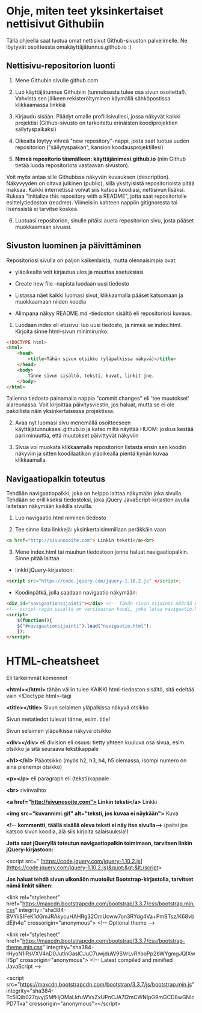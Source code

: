 # Ohje, miten teet yksinkertaiset nettisivut Githubiin

Tällä ohjeella saat luotua omat nettisivut Github-sivuston palvelimelle. Ne löytyvät osoitteesta omakäyttäjätunnus.github.io :)

## Nettisivu-repositorion luonti

1. Mene Githubin sivulle github.com

2. Luo käyttäjätunnus Githubiin (tunnuksesta tulee osa sivun osoitetta!). Vahvista sen jälkeen rekisteröityminen käymällä sähköpostissa klikkaamassa linkkiä

3. Kirjaudu sisään. Päädyt omalle profiilisivullesi, jossa näkyvät kaikki projektisi (Github-sivusto on tarkoitettu erinäisten koodiprojektien säilytyspaikaksi)

4. Oikealta löytyy vihreä &quot;new repository&quot;-nappi, josta saat luotua uuden repositorion (&quot;säilytyspaikan&quot;, kansion koodausprojektillesi)

5. **Nimeä repositorio täsmälleen: käyttäjänimesi.github.io** (niin Github tietää luoda repositoriota vastaavan sivuston).

Voit myös antaa sille Githubissa näkyvän kuvauksen (description). Näkyvyyden on oltava julkinen (public), sillä yksityisistä repositorioista pitää maksaa. Kaikki internetissä voivat siis katsoa koodiasi, nettisivun lisäksi. Ruksaa &quot;Initialize this repository with a README&quot;, jotta saat repositoriolle esittelytiedoston (readme). Viimeisiin kahteen nappiin gitignoresta tai lisenssistä ei tarvitse koskea.

6. Luotuasi repositorion, sinulle pitäisi aueta repositorion sivu, josta pääset muokkaamaan sivuasi.

## Sivuston luominen ja päivittäminen

Repositoriosi sivulla on paljon kaikenlaista, mutta olennaisimpia ovat:

- yläoikealta voit kirjautua ulos ja muuttaa asetuksiasi

- Create new file -napista luodaan uusi tiedosto

- Listassa näet kaikki luomasi sivut, klikkaamalla pääset katsomaan ja muokkaamaan niiden koodia

- Alimpana näkyy README.md -tiedoston sisältö eli repositoriosi kuvaus.

1. Luodaan index eli etusivu: luo uusi tiedosto, ja nimeä se index.html. Kirjoita sinne html-sivun minimirunko:

```html
<!DOCTYPE html>
<html>
	<head>
		<title>Tähän sivun otsikko (yläpalkissa näkyvä)</title>
	</head>
	<body>
		Tänne sivun sisältö, teksti, kuvat, linkit jne.
	</body>
</html>
```

Tallenna tiedosto painamalla nappia &quot;commit changes&quot; eli &#39;tee muutokset&#39; alareunassa. Voit kirjoittaa päivitysviestin, jos haluat, mutta se ei ole pakollista näin yksinkertaisessa projektissa.

2. Avaa nyt luomasi sivu menemällä osoitteeseen käyttäjätunnuksesi.github.io ja katso miltä näyttää HUOM: joskus kestää pari minuuttia, että muutokset päivittyvät näkyviin

3. Sivua voi muokata klikkaamalla repositorion listasta ensin sen koodin näkyviin ja sitten koodilaatikon yläoikealla pientä kynän kuvaa klikkaamalla.

## Navigaatiopalkin toteutus

Tehdään navigaatiopalkki, joka on helppo laittaa näkymään joka sivulla. Tehdään se erillikseksi tiedostoksi, joka jQuery JavaScript-kirjaston avulla laitetaan näkymään kaikilla sivuilla.

1. Luo navigaatio.html niminen tiedosto

2. Tee sinne lista linkkejä: yksinkertaisimmillaan peräkkäin vaan
 ```html
<a href="http://sivunosoite.com"> Linkin teksti</a><br>
```

3. Mene index.html tai muuhun tiedostoon jonne haluat navigaatiopalkin. Sinne pitää laittaa

- linkki jQuery-kirjastoon: 
```html 
<script src="https://code.jquery.com/jquery-1.10.2.js" </script>;
```

- Koodinpätkä, jolla saadaan navigaatio näkymään:

```html
<div id="navigaationsijainti"></div> <!-- Tämän rivin sijainti määrää paikan, johon navigaatio ilmestyy-->
<!-- script-tagin sisällä on varsinainen koodi, joka lataa navigaatio.html tiedoston sisällön tähän tiedostoon-->
<script> 
	$(function(){
	$("#navigaationsijainti").load("navigaatio.html");
	});
</script>
```

# HTML-cheatsheet

Eli tärkeimmät komennot

**&lt;html&gt;&lt;/html&gt;** tähän väliin tulee KAIKKI html-tiedoston sisältö, sitä edeltää vain &lt;!Doctype html&gt;-tagi

**&lt;title&gt;&lt;/title&gt;** Sivun selaimen yläpalkissa näkyvä otsikko

**<head></head>** Sivun metatiedot tulevat tänne, esim. title!

**<title></title>** Sivun selaimen yläpalkissa näkyvä otsikko

**&lt;div&gt;&lt;/div&gt;** eli division eli osuus: tietty yhteen kuuluva osa sivua, esim. otsikko ja sitä seuraava tekstikappale

**&lt;h1&gt;&lt;/h1&gt;** Pääotsikko (myös h2, h3, h4, h5 olemassa, isompi numero on aina pienempi otsikko)

**&lt;p&gt;&lt;/p&gt;** eli paragraph eli (teksti)kappale

**&lt;br&gt;** rivinvaihto

**&lt;a href=&quot;http://sivunosoite.com"> Linkin teksti&lt;/a&gt;** Linkki 

**&lt;img src=&quot;kuvannimi.gif&quot; alt=&quot;teksti, jos kuvaa ei näykään&quot;&gt;** Kuva

**&lt;!-- kommentti, täällä sisällä oleva teksti ei näy itse sivulla--&gt;** (paitsi jos katsoo sivun koodia, älä siis kirjoita salaisuuksia!)

**Jotta saat jQueryllä toteutun navigaatiopalkin toimimaan, tarvitsen linkin jQuery-kirjastoon:**

&lt;script src=&quot; [https://code.jquery.com/jquery-1.10.2.js](https://code.jquery.com/jquery-1.10.2.js)&quot;&gt;&lt;/script&gt;

**Jos haluat tehdä sivun ulkonäön muotoilut Bootstrap-kirjastolla, tarvitset nämä linkit siihen:**

&lt;link rel=&quot;stylesheet&quot; href=&quot;https://maxcdn.bootstrapcdn.com/bootstrap/3.3.7/css/bootstrap.min.css&quot; integrity=&quot;sha384-BVYiiSIFeK1dGmJRAkycuHAHRg32OmUcww7on3RYdg4Va+PmSTsz/K68vbdEjh4u&quot; crossorigin=&quot;anonymous&quot;&gt;
&lt;!-- Optional theme -->

&lt;link rel=&quot;stylesheet&quot; href=&quot;https://maxcdn.bootstrapcdn.com/bootstrap/3.3.7/css/bootstrap-theme.min.css&quot; integrity=&quot;sha384-rHyoN1iRsVXV4nD0JutlnGaslCJuC7uwjduW9SVrLvRYooPp2bWYgmgJQIXwl/Sp&quot; crossorigin=&quot;anonymous&quot;&gt;
&lt;!-- Latest compiled and minified JavaScript -->

&lt;script src=&quot;https://maxcdn.bootstrapcdn.com/bootstrap/3.3.7/js/bootstrap.min.js&quot; integrity=&quot;sha384-Tc5IQib027qvyjSMfHjOMaLkfuWVxZxUPnCJA7l2mCWNIpG9mGCD8wGNIcPD7Txa&quot; crossorigin=&quot;anonymous&quot;&gt;&lt;/script&gt;


